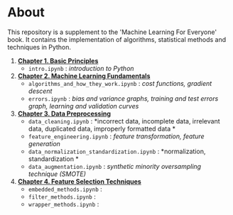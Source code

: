 # About

This repository is a supplement to the 'Machine Learning For Everyone' book. It contains the implementation of algorithms, statistical methods and techniques in Python.

1. [**Chapter 1. Basic Principles**](https://github.com/5x12/ml4everyone/tree/master/Chapter%201.%20Basic%20Principles)
    - `intro.ipynb` : *introduction to Python*
2. [**Chapter 2. Machine Learning Fundamentals**](https://github.com/5x12/ml4everyone/tree/master/Chapter%202.%20Machine%20Learning%20Fundamentals)
    - `algorithms_and_how_they_work.ipynb` : *cost functions, gradient descent*
    - `errors.ipynb` : *bias and variance graphs, training and test errors graph, learning and validation curves*
3. [**Chapter 3. Data Preprocessing**](https://github.com/5x12/ml4everyone/tree/master/Chapter%203.%20Data%20Preprocessing)
    - `data_cleaning.ipynb` : *incorrect data, incomplete data, irrelevant data, duplicated data, improperly formatted data *
    - `feature_engineering.ipynb` : *feature transformation, feature generation*
    - `data_normalization_standardization.ipynb` : *normalization, standardization  *
    - `data_augmentation.ipynb` : *synthetic minority oversampling technique (SMOTE)*
4. [**Chapter 4. Feature Selection Techniques**](https://github.com/5x12/ml4everyone/tree/master/Chapter%204.%20Feature%20Selection%20Techniques)
    - `embedded_methods.ipynb` : 
    - `filter_methods.ipynb` : 
    - `wrapper_methods.ipynb` : 
